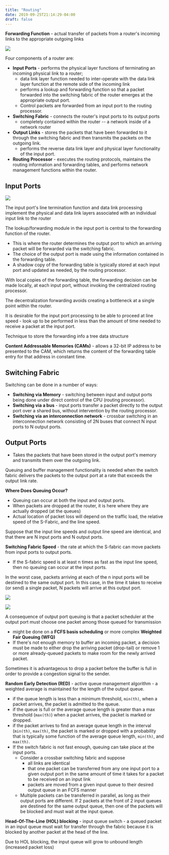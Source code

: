 ```yaml
---
title: "Routing"
date: 2019-09-25T21:14:29-04:00
draft: false
---
```


**Forwarding Function** - actual transfer of packets from a router's incoming links to the appropriate outgoing links

![](/img/switching-1.png)

Four components of a router are:

* **Input Ports** - performs the physical layer functions of terminating an incoming physical link to a router;
  * data link layer function needed to inter-operate with the data link layer function at the remote side of the 
  incoming link
  * performs a lookup and forwarding function so that a packet forwarded into the switching fabric of the router 
  emerges at the appropriate output port.
  * Control packets are forwarded from an input port to the routing processor.
* **Switching Fabric** - connects the router's input ports to its output ports
  * completely contained within the router -- a network inside of a network router
* **Output Links** - stores the packets that have been forwarded to it through the switching fabric and then transmits 
the packets on the outgoing link.
  * performs the reverse data link layer and physical layer functionality of the input port.
* **Routing Processor** - executes the routing protocols, maintains the routing information and forwarding tables, and 
performs network management functions within the router.

## Input Ports

![](/img/switching-2.png)

The input port's line termination function and data link processing implement the physical and data link layers 
associated with an individual input link to the router

The lookup/forwarding module in the input port is central to the forwarding function of the router.

* This is where the router determines the output port to which an arriving packet will be forwarded via the switching 
fabric.
* The choice of the output port is made using the information contained in the forwarding table.
* A shadow copy of the forwarding table is typically stored at each input port and updated as needed, by the routing 
processor.

With local copies of the forwarding table, the forwarding decision can be made locally, at each input port, without 
invoking the centralized routing processor.

The decentralization forwarding avoids creating a bottleneck at a single point within the router.

It is desirable for the input port processing to be able to proceed at line speed - look up to be performed in less 
than the amount of time needed to receive a packet at the input port.

Technique to store the forwarding info a tree data structure

**Content Addressable Memories (CAMs)** - allows a 32-bit IP address to be presented to the CAM, which returns the 
content of the forwarding table entry for that address in constant time.

## Switching Fabric

Switching can be done in a number of ways:

* **Switching via Memory** - switching between input and output ports being done under direct control of the CPU 
(routing processor).
* **Switching via a bus** - input ports transfer a packet directly to the output port over a shared bus, without 
intervention by the routing processor.
* **Switching via an interconnection network** - crossbar switching in an interconnection network consisting of 2N 
buses that connect N input ports to N output ports.

## Output Ports

* Takes the packets that have been stored in the output port's memory and transmits them over the outgoing link.

Queuing and buffer management functionality is needed when the switch fabric delivers the packets to the output port 
at a rate that exceeds the output link rate.

**Where Does Queuing Occur?**

* Queuing can occur at both the input and output ports.
* When packets are dropped at the router, it is here where they are actually dropped (at the queues)
* Actual location of packet loss will depend on the traffic load, the relative speed of the S-Fabric, and the line 
speed.

Suppose that the input line speeds and output line speed are identical, and that there are N input ports and N output 
ports.

**Switching Fabric Speed** - the rate at which the S-fabric can move packets from input ports to output ports.

* If the S-fabric speed is at least n times as fast as the input line speed, then no queuing can occur at the input 
ports.

In the worst case, packets arriving at each of the n input ports will be destined to the same output port. 
In this case, in the time it takes to receive (or send) a single packet, N packets will arrive at this output port.

![](/img/switching-3.png)

![](/img/switching-4.png)

A consequence of output port queuing is that a packet scheduler at the output port must choose one packet among those 
queued for transmission

* might be done on a **FCFS basis scheduling** or more complex **Weighted Fair Queuing (WFQ)**
* If there's not enough memory to buffer an incoming packet, a decision must be made to either drop the arriving packet 
(drop-tail) or remove 1 or more already-queued packets to make room for the newly arrived packet.

Sometimes it is advantageous  to drop a packet before the buffer is full in order to provide a congestion signal to the 
sender.

**Random Early Detection (RED)** - active queue management algorithm - a weighted average is maintained for the length
of the output queue.

* if the queue length is less than a minimum threshold, `min(th)`, when a packet arrives, the packet is admitted to the 
queue.
* if the queue is full or the average queue length is greater than a max threshold (`max(th)`) when a packet arrives, 
the packet is marked or dropped.
* if the packet arrives to find an average queue length in the interval (`min(th)`, `max(th)`, the packet is marked or 
dropped with a probability that is typically some function of the average queue length, `min(th)`, and `max(th)`.
* If the switch fabric is not fast enough, queuing can take place at the input ports.
  * Consider a crossbar switching fabric and suppose
    * all links are identical
    * that one packet can be transferred from any one input port to a given output port in the same amount of time it 
    takes for a packet to be received on an input link
    * packets are moved from a given input queue to their desired output queue in an FCFS manner
  * Multiple packets can be transferred in parallel, as long as their output ports are different. If 2 packets at the 
  front of 2 input queues are destined for the same output queue, then one of the packets will be blocked and must wait 
  at the input queue.

**Head-Of-The-Line (HOL) blocking** - input queue switch - a queued packet in an input queue must wait for transfer 
through the fabric because it is blocked by another packet at the head of the line.

Due to HOL blocking, the input queue will grow to unbound length (increased packet loss)
